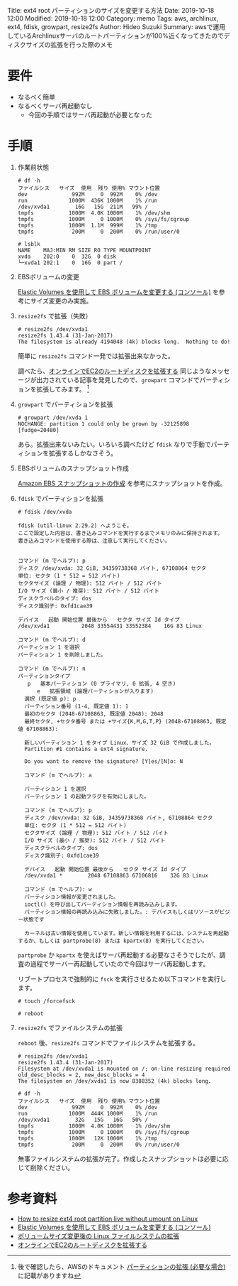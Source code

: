 Title: ext4 root パーティションのサイズを変更する方法
Date: 2019-10-18 12:00
Modified: 2019-10-18 12:00
Category: memo
Tags: aws, archlinux, ext4, fdisk, growpart, resize2fs
Author: Hideo Suzuki
Summary: awsで運用しているArchlinuxサーバのルートパーティションが100%近くなってきたのでディスクサイズの拡張を行った際のメモ

# 要件
- なるべく簡単
- なるべくサーバ再起動なし
  - 今回の手順ではサーバ再起動が必要となった

# 手順

1. 作業前状態

   ```console
   # df -h
   ファイルシス   サイズ  使用  残り 使用% マウント位置
   dev              992M     0  992M    0% /dev
   run             1000M  436K 1000M    1% /run
   /dev/xvda1        16G   15G  211M   99% /
   tmpfs           1000M  4.0K 1000M    1% /dev/shm
   tmpfs           1000M     0 1000M    0% /sys/fs/cgroup
   tmpfs           1000M  1.1M  999M    1% /tmp
   tmpfs            200M     0  200M    0% /run/user/0
   ```

   ```console
   # lsblk
   NAME    MAJ:MIN RM SIZE RO TYPE MOUNTPOINT
   xvda    202:0    0  32G  0 disk 
   └─xvda1 202:1    0  16G  0 part /
   ```

1. EBSボリュームの変更

   [Elastic Volumes を使用して EBS ボリュームを変更する (コンソール)](https://docs.aws.amazon.com/ja_jp/AWSEC2/latest/UserGuide/requesting-ebs-volume-modifications.html#modify-ebs-volume) を参考にサイズ変更のみ実施。

1. `resize2fs` で拡張（失敗）

   ```console
   # resize2fs /dev/xvda1
   resize2fs 1.43.4 (31-Jan-2017)
   The filesystem is already 4194048 (4k) blocks long.  Nothing to do!
   ```

   簡単に `resize2fs` コマンド一発では拡張出来なかった。

   調べたら、[オンラインでEC2のルートディスクを拡張する](https://qiita.com/ikeisuke/items/125ed240c3881036a287) 同じようなメッセージが出力されている記事を発見したので、`growpart` コマンドでパーティションを拡張してみます。 [^1]

1. `growpart` でパーティションを拡張

   ```console
   # growpart /dev/xvda 1
   NOCHANGE: partition 1 could only be grown by -32125898 [fudge=20480]
   ```

   あら。拡張出来ないみたい。いろいろ調べたけど `fdisk` なりで手動でパーティションを拡張するしかなさそう。


1. EBSボリュームのスナップショット作成

   [Amazon EBS スナップショットの作成](https://docs.aws.amazon.com/ja_jp/AWSEC2/latest/UserGuide/ebs-creating-snapshot.html) を参考にスナップショットを作成。

1. `fdisk` でパーティションを拡張

   ```console
   # fdisk /dev/xvda

   fdisk (util-linux 2.29.2) へようこそ。
   ここで設定した内容は、書き込みコマンドを実行するまでメモリのみに保持されます。
   書き込みコマンドを使用する際は、注意して実行してください。


   コマンド (m でヘルプ): p
   ディスク /dev/xvda: 32 GiB, 34359738368 バイト, 67108864 セクタ
   単位: セクタ (1 * 512 = 512 バイト)
   セクタサイズ (論理 / 物理): 512 バイト / 512 バイト
   I/O サイズ (最小 / 推奨): 512 バイト / 512 バイト
   ディスクラベルのタイプ: dos
   ディスク識別子: 0xfd1cae39

   デバイス   起動 開始位置 最後から   セクタ サイズ Id タイプ
   /dev/xvda1          2048 33554431 33552384    16G 83 Linux

   コマンド (m でヘルプ): d
   パーティション 1 を選択
   パーティション 1 を削除しました。

   コマンド (m でヘルプ): n
   パーティションタイプ
      p   基本パーティション (0 プライマリ, 0 拡張, 4 空き)
         e   拡張領域 (論理パーティションが入ります)
	 選択 (既定値 p): p
	 パーティション番号 (1-4, 既定値 1): 1
	 最初のセクタ (2048-67108863, 既定値 2048): 2048
	 最終セクタ, +セクタ番号 または +サイズ{K,M,G,T,P} (2048-67108863, 既定値 67108863): 

	 新しいパーティション 1 をタイプ Linux、サイズ 32 GiB で作成しました。
	 Partition #1 contains a ext4 signature.

	 Do you want to remove the signature? [Y]es/[N]o: N

	 コマンド (m でヘルプ): a

	 パーティション 1 を選択
	 パーティション 1 の起動フラグを有効にしました。

	 コマンド (m でヘルプ): p
	 ディスク /dev/xvda: 32 GiB, 34359738368 バイト, 67108864 セクタ
	 単位: セクタ (1 * 512 = 512 バイト)
	 セクタサイズ (論理 / 物理): 512 バイト / 512 バイト
	 I/O サイズ (最小 / 推奨): 512 バイト / 512 バイト
	 ディスクラベルのタイプ: dos
	 ディスク識別子: 0xfd1cae39

	 デバイス   起動 開始位置 最後から   セクタ サイズ Id タイプ
	 /dev/xvda1 *        2048 67108863 67106816    32G 83 Linux

	 コマンド (m でヘルプ): w
	 パーティション情報が変更されました。
	 ioctl() を呼び出してパーティション情報を再読み込みします。
	 パーティション情報の再読み込みに失敗しました。: デバイスもしくはリソースがビジー状態です

	 カーネルは古い情報を使用しています。新しい情報を利用するには、システムを再起動するか、もしくは partprobe(8) または kpartx(8) を実行してください。
   ```

   `partprobe` か `kpartx` を使えばサーバ再起動する必要なさそうでしたが、調査の過程でサーバー再起動していたので今回はサーバ再起動します。

   リブートプロセスで強制的に `fsck` を実行させるため以下コマンドを実行します。


   ```console
   # touch /forcefsck
   ```

   ```console
   # reboot
   ```

1. `resize2fs` でファイルシステムの拡張

   `reboot` 後、`resize2fs` コマンドでファイルシステムを拡張する。

   ```console
   # resize2fs /dev/xvda1
   resize2fs 1.43.4 (31-Jan-2017)
   Filesystem at /dev/xvda1 is mounted on /; on-line resizing required
   old_desc_blocks = 2, new_desc_blocks = 4
   The filesystem on /dev/xvda1 is now 8388352 (4k) blocks long.

   ```

   ```console
   # df -h
   ファイルシス   サイズ  使用  残り 使用% マウント位置
   dev              992M     0  992M    0% /dev
   run             1000M  444K 1000M    1% /run
   /dev/xvda1        32G   15G   16G   50% /
   tmpfs           1000M  4.0K 1000M    1% /dev/shm
   tmpfs           1000M     0 1000M    0% /sys/fs/cgroup
   tmpfs           1000M   12K 1000M    1% /tmp
   tmpfs            200M     0  200M    0% /run/user/0
   ```

   無事ファイルシステムの拡張が完了。作成したスナップショットは必要に応じて削除ください。


# 参考資料

- [How to resize ext4 root partition live without umount on Linux](https://linuxconfig.org/how-to-resize-ext4-root-partition-live-without-Aumount)
- [Elastic Volumes を使用して EBS ボリュームを変更する (コンソール)](https://docs.aws.amazon.com/ja_jp/AWSEC2/latest/UserGuide/requesting-ebs-volume-modifications.html#modify-ebs-volume)
- [ボリュームサイズ変更後の Linux ファイルシステムの拡張](https://docs.aws.amazon.com/ja_jp/AWSEC2/latest/UserGuide/recognize-expanded-volume-linux.html#extend-linux-volume-partition)
- [オンラインでEC2のルートディスクを拡張する](https://qiita.com/ikeisuke/items/125ed240c3881036a287)

[^1]: 後で確認したら、AWSのドキュメント [パーティションの拡張 (必要な場合)](https://docs.aws.amazon.com/ja_jp/AWSEC2/latest/UserGuide/recognize-expanded-volume-linux.html#extend-linux-volume-partition) に記載がありますね
